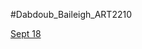 #Dabdoub_Baileigh_ART2210



[Sept 18](https://baileighd.github.io/Dabdoub_Baileigh_ART2210/testCoding/sept18/Sept18.html)